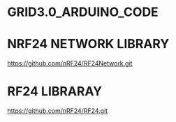 # GRID3.0_ARDUINO_CODE
# NRF24 NETWORK LIBRARY
https://github.com/nRF24/RF24Network.git
# RF24 LIBRARAY
https://github.com/nRF24/RF24.git
